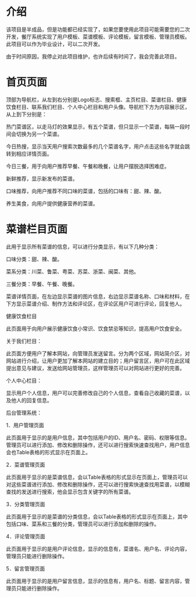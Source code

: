 # 介绍

​	该项目是半成品，但是功能都已经实现了，如果您要使用此项目可能需要您的二次开发，餐厅系统实现了用户模板、菜谱模板、评论模板，留言模板、管理员模板。此项目可以作为毕业设计，可以二次开发。

​	由于时间原因，我停止对此项目维护，也许后续有时间了，我会完善此项目。

# 首页页面

顶部为导航栏，从左到右分别是Logo标志、搜索框、主页栏目、菜谱栏目、健康饮食栏目、联系我们栏目、个人中心栏目和用户头像。导航栏下方为内容展示区，从上到下分别是：

热门菜谱区，以走马灯的效果显示，有五个菜谱，但只显示一个菜谱，每隔一段时间会切换为另一个菜谱。

今日热搜，显示当天用户搜索次数最多的几个菜谱名字，用户点击这些名字就会跳转到相应详情页面。

今日三餐，用于向用户推荐早餐、午餐和晚餐，让用户摆脱选择困难症。

新鲜推荐，显示新发布的菜谱。

口味推荐，向用户推荐不同口味的菜谱，包括的口味有：甜、辣、酸。

养生美食，向用户提供健康营养的菜谱。

 

# 菜谱栏目页面

此用于显示所有菜谱的信息，可以进行分类显示，有以下几种分类：

口味分类：甜、辣、酸。

菜系分类：川菜、鲁菜、粤菜、苏菜、浙菜、闽菜、其他。

三餐分类：早餐、午餐、晚餐。

菜谱详情页面，在左边显示菜谱的图片信息，右边显示菜谱名称、口味和材料，在下方显示菜谱介绍、制作方法和评论区，在评论区用户可进行评论，回复他人。

 

健康饮食栏目

此页面用于向用户展示健康饮食小常识、饮食禁忌等知识，提高用户饮食安全。

 

关于我们栏目：

此页面方便用户了解本网站，向管理员发送留言。分为两个区域，网站简介区，对网站进行介绍，让用户更加了解本网站的建立目的；用户留言区，用户可在此区域提出意见与建议，发送给网站管理员，这样管理员可以对网站进行更好的完善。

个人中心栏目：

显示用户个人信息，用户可以完善修改自己的个人信息，查看自己收藏的菜谱，以及他人的回复信息。

 

 

后台管理系统：

1．用户管理页面

此页面用于显示的是用户信息，其中包括用户的ID、用户名、密码、权限等信息。管理员可以进行添加、修改和删除操作，还可以进行搜索快速查找用户，用户信息会也Table表格的形式显示在页面上。

 

2．菜谱管理页面

此页面用于显示的是菜谱信息，会以Table表格的形式显示在页面上，管理员可以对这些菜谱进行添加、修改和删除操作，还可以进行搜索快速查找用菜谱，以模糊查找的发送进行搜索，他会显示包含关键字的所有菜谱。

 

3．分类管理页面

此页面用于显示的是菜谱的分类信息，会以Table表格的形式显示在页面上，其中包括口味、菜系和三餐的分类，管理员可以进行添加和删除的操作。

 

4．评论管理页面

此页面用于显示的是用户评论信息，显示的信息有，菜谱名、用户名、评论内容，管理员只能进行删除操作。

 

5．留言管理页面

此页面用于显示的是用户留言信息，显示的信息有，用户名、标题、留言内容，管理员只能进行删除操作。